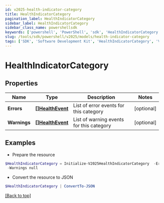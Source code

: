 ```yaml
---
id: v2025-health-indicator-category
title: HealthIndicatorCategory
pagination_label: HealthIndicatorCategory
sidebar_label: HealthIndicatorCategory
sidebar_class_name: powershellsdk
keywords: ['powershell', 'PowerShell', 'sdk', 'HealthIndicatorCategory', 'V2025HealthIndicatorCategory'] 
slug: /tools/sdk/powershell/v2025/models/health-indicator-category
tags: ['SDK', 'Software Development Kit', 'HealthIndicatorCategory', 'V2025HealthIndicatorCategory']
---
```



# HealthIndicatorCategory

## Properties

Name | Type | Description | Notes
------------ | ------------- | ------------- | -------------
**Errors** | [**[]HealthEvent**](health-event) | List of error events for this category | [optional] 
**Warnings** | [**[]HealthEvent**](health-event) | List of warning events for this category | [optional] 

## Examples

- Prepare the resource
```powershell
$HealthIndicatorCategory = Initialize-V2025HealthIndicatorCategory  -Errors null `
 -Warnings null
```

- Convert the resource to JSON
```powershell
$HealthIndicatorCategory | ConvertTo-JSON
```


[[Back to top]](#) 

